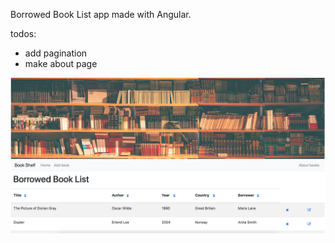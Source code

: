 Borrowed Book List app made with Angular. 

todos: 
- add pagination
- make about page

![book-shelf](./assets/images/book-shelf.png)
